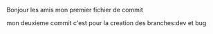 Bonjour les amis mon premier fichier de commit

mon deuxieme commit c'est pour la creation des branches:dev et bug